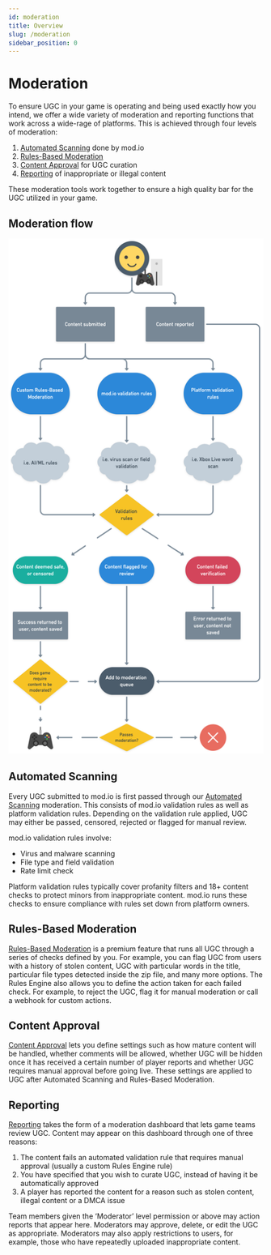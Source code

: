 ```yaml
---
id: moderation
title: Overview
slug: /moderation
sidebar_position: 0
---
```


# Moderation

To ensure UGC in your game is operating and being used exactly how you intend, we offer a wide variety of moderation and reporting functions that work across a wide-rage of platforms. This is achieved through four levels of moderation:

1. [Automated Scanning](#automated-scanning) done by mod.io
2. [Rules-Based Moderation](#rules-based-moderation)
3. [Content Approval](#content-approval) for UGC curation
4. [Reporting](#content-approval) of inappropriate or illegal content

These moderation tools work together to ensure a high quality bar for the UGC utilized in your game.

## Moderation flow

![mod.io moderation](img/moderation.png)

## Automated Scanning

Every UGC submitted to mod.io is first passed through our [Automated Scanning](/moderation/automated-scanning) moderation. This consists of mod.io validation rules as well as platform validation rules. Depending on the validation rule applied, UGC may either be passed, censored, rejected or flagged for manual review.

mod.io validation rules involve:

* Virus and malware scanning
* File type and field validation
* Rate limit check

Platform validation rules typically cover profanity filters and 18+ content checks to protect minors from inappropriate content. mod.io runs these checks to ensure compliance with rules set down from platform owners.

## Rules-Based Moderation

[Rules-Based Moderation](/moderation/rules-engine/overview) is a premium feature that runs all UGC through a series of checks defined by you. For example, you can flag UGC from users with a history of stolen content, UGC with particular words in the title, particular file types detected inside the zip file, and many more options. The Rules Engine also allows you to define the action taken for each failed check. For example, to reject the UGC, flag it for manual moderation or call a webhook for custom actions.

## Content Approval

[Content Approval](/moderation/manual-curation) lets you define settings such as how mature content will be handled, whether comments will be allowed, whether UGC will be hidden once it has received a certain number of player reports and whether UGC requires manual approval before going live. These settings are applied to UGC after Automated Scanning and Rules-Based Moderation.

## Reporting

[Reporting](/moderation/community-reports) takes the form of a moderation dashboard that lets game teams review UGC. Content may appear on this dashboard through one of three reasons:

1. The content fails an automated validation rule that requires manual approval (usually a custom Rules Engine rule)
2. You have specified that you wish to curate UGC, instead of having it be automatically approved
3. A player has reported the content for a reason such as stolen content, illegal content or a DMCA issue

Team members given the ‘Moderator’ level permission or above may action reports that appear here. Moderators may approve, delete, or edit the UGC as appropriate. Moderators may also apply restrictions to users, for example, those who have repeatedly uploaded inappropriate content.